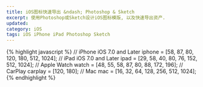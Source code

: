 ```yaml
---
title: iOS图标快速导出 &ndash; Photoshop & Sketch
excerpt: 使用Photoshop或Sketch设计iOS图标模版, 以及快速导出资产.
updated: 
category: iOS
tags: iOS iPhone iPad Photoshop Sketch
---
```



{% highlight javascript %}
// iPhone iOS 7.0 and Later
iphone = [58, 87, 80, 120, 180, 512, 1024];
// iPad iOS 7.0 and Later
ipad = [29, 58, 40, 80, 76, 152, 512, 1024];
// Apple Watch
watch = [48, 55, 58, 87, 80, 88, 172, 196];
// CarPlay
carplay = [120, 180];
// Mac
mac = [16, 32, 64, 128, 256, 512, 1024];
{% endhighlight %}





[HIG - Icon and Image Sizes]: https://developer.apple.com/library/prerelease/ios/documentation/UserExperience/Conceptual/MobileHIG/IconMatrix.html
[App Icons on iPad and iPhone]: https://developer.apple.com/library/ios/qa/qa1686/_index.html
